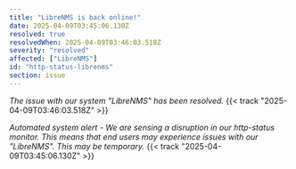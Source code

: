 ```yaml
---
title: "LibreNMS is back online!"
date: 2025-04-09T03:45:06.130Z
resolved: true
resolvedWhen: 2025-04-09T03:46:03.518Z
severity: "resolved"
affected: ["LibreNMS"]
id: "http-status-librenms"
section: issue
---
```


*The issue with our system "LibreNMS" has been resolved.* {{< track "2025-04-09T03:46:03.518Z" >}}

**Automated system alert* - We are sensing a disruption in our http-status monitor. This means that end users may experience issues with our "LibreNMS". This may be temporary.* {{< track "2025-04-09T03:45:06.130Z" >}}
